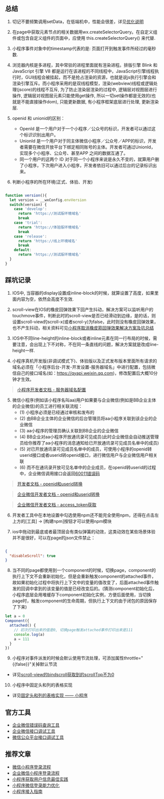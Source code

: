 ## 总结

1. 切记不要频繁调用setData，在低端机中，性能会很差，详见[优化说明](https://developers.weixin.qq.com/miniprogram/dev/framework/performance/tips.html)

2. 在page中获取元素节点的相关数据用wx.createSelectorQuery。在自定义组件或包含自定义组件的页面中，应使用 this.createSelectorQuery() 来代替.

3. 小程序事件对象中的timestamp代表的是: 页面打开到触发事件所经过的毫秒数.

4. 浏览器内核是多进程，其中常驻的进程里面就有渲染进程。排版引擎 Blink 和 JavaScript 引擎 V8 都是运行在该进程的不同线程中，JavaScript引擎线程执行时，GUI线程会被挂起，而不是抢占渲染的资源，也就是说js执行引擎会和渲染引擎互斥。而小程序采用的是双线程模型，渲染(webview)线程或逻辑处理(jscore)的线程不互斥, 为了防止渲染层渲染的过程中, 逻辑层对视图层进行操作, 逻辑层对视图层元素只能使用get操作, 所以一切set操作都是无效的(也就是不能直接操作dom), 只能更新数据, 有小程序框架底层进行处理, 更新渲染层.

5. openid 和 unionid的区别：
   - OpenId 是一个用户对于一个小程序／公众号的标识，开发者可以通过这个标识识别出用户。
   - UnionId 是一个用户对于同主体微信小程序／公众号／APP的标识，开发者需要在微信开放平台下绑定相同账号的主体。开发者可通过UnionId，实现多个小程序、公众号、甚至APP 之间的数据互通了。
   - 同一个用户的这两个 ID 对于同一个小程序来说是永久不变的，就算用户删了小程序，下次用户进入小程序，开发者依旧可以通过后台的记录标识出来。

6. 判断小程序的所在环境(正式、体验、开发)
```javascript

function version(){
  let version = __wxConfig.envVersion
  switch(version) {
    case 'develop':
      return 'https://测试版环境域名'
      break
    case 'trial':
      return 'https://体验版环境域名'
      break
    case 'release':
      return 'https://线上环境域名'
      break
    default:
      return 'https://测试版环境域名'
  }
}
```

## 踩坑记录

1. IOS中, 当容器的display设置成inline-block的时候，就算设置了高度，如果里面内容为空，依然会高度不生效.

2. scroll-view在IOS的橡皮回弹效果下回产生抖动，解决方案可以监听用户的touchmove事件，判断此时的scroll-view是否已经滑动到边缘，是的话，则设置scroll-view的scroll-x(或者scrol-y)为false，此时则没有橡皮回弹效果，也不产生抖动，相关资料可见[小程序取消橡皮筋回弹效果解决方案及坑总结](https://developers.weixin.qq.com/community/develop/article/doc/000c4e2e3446e8243739e441051013)

3. IOS中不同line-height的inline-block或者inline元素在同一行布局的时候，需要注意，会出现上下不对称，不在同一条直线的问题，解决方案就是改成line-height一样.

4. 小程序真机开发版(非调试模式下)、体验版以及正式发布版本里面所有请求的域名必须在「小程序后台-开发-开发设置-服务器域名」中进行配置，包括微信自己的接口域名(如：https://qyapi.weixin.qq.com)，修改配置后大概10分钟才生效。

> [小程序开发者文档 - 服务器域名配置](https://developers.weixin.qq.com/miniprogram/dev/framework/ability/network.html)

5. 微信小程序(例如该小程序名叫aa)用户如果要与企业微信(例如是BB企业主体的企业微信)的员工进行相关联流程：
   - (1) 小程序必须是已经通过审核和发布的
   - (2) 由BB企业主体的企业微信的后台管理员将aa小程序关联到该企业的企业微信
   - (3) aa小程序的管理员确认关联到BB企业的企业微信
   - (4) BB企业对aa小程序开放通讯录可见成员(此时企业微信会自动推送管理员给你推荐了aa小程序的消息通知给已开放通讯录可见成员名单中的成员)
   - (5) 对已开放通讯录可见成员名单中的成员，可使用小程序的openid转userid接口或者userid转openid接口，进行微信用户与企业微信用户相关联
   - (6) 而不在通讯录开放可见名单中的企业成员，在openid转userid的过程中，企业微信调用接口会返回[60011错误码](https://open.work.weixin.qq.com/devtool/query?e=60011&st=2C6E1C5F376FEF2D90CEECA41424F809CD6D2517DA12033D486B7F10243250A94EE101B2D4838BD165B644ED1F878B000C73B99F2CE0A1A4452A25A7BFA83AEC72D1CA91ADFD62AC195880C906CED541C7F799100EF496A01E444818EBBF84B70AFED0AEF516A3A79FB11049900D7286D5DDF9EFBEBB2B0BAFB0C9070702446692BC3A520C7061D6420B8CF6444ABD8C&vid=1688850541474207&cst=AAAD5B89171ACDE2AAC6F4DF9A742206CCEE9887EBF8DE5BCF9D71E225E6D1070EE279743817E93FAD2B60C3DFB1E651&deviceid=6ebc30cf-c578-496c-940c-6e4b6e04e5d0&version=2.8.12.1524&platform=win)


> [开发者文档 - openid和userid转换](https://qydev.weixin.qq.com/wiki/index.php?title=Userid%E4%B8%8Eopenid%E4%BA%92%E6%8D%A2%E6%8E%A5%E5%8F%A3)

> [企业微信开发者文档 - openid和userid转换](https://work.weixin.qq.com/api/doc?st=FE06900F8F1ABF1F7A5727A024C4392AEA09B5E0BC7F327E6AA77CCEC705EBE1D2A38D0A74C76BD51D53CB5B8CDCC31339A97C0C576A00C9DCF0CCDCB0904EC1CD2576A0152E5CD25C3DFB260C048A59D8BAE0C7317EEDC6B8E9A1C25C69BDF9DF37FF6813A79121218FEE83D27B4D2DC6DAEF05B26BE4B8D4AFF4294A569F5490142BE76875F210CFE09C222EDFA626&vid=1688850541474207&cst=9C1F02BFEDAF8A9802E3BDF9AA2798C939CC44F96197AE1AD989AEFCEB20C97376A32BC5D5D0CF2C1D9239B8F5BF88DC&deviceid=6ebc30cf-c578-496c-940c-6e4b6e04e5d0&version=2.8.12.1524&platform=win#90000/90135/90202)

> [企业微信开发者文档 - access_token获取](https://work.weixin.qq.com/api/doc#10013/%E7%AC%AC%E4%B8%89%E6%AD%A5%EF%BC%9A%E8%8E%B7%E5%8F%96access_token)

6. 开发者工具中在本地设置中勾选使用npm还不能完全使用npm，还得在点击左上方的[工具] -> [构建npm]按钮才可以使用npm模块

7. ios中拖动到最底或者最顶层会有类似弹簧的动效，这类动效在某些场景体验并不是很好，可以在page的json文件禁止：
```json

{
  "disableScroll": true
}

```

8. 当不同的page都使用到一个component的时候，切换page，component的执行上下文不会重新初始化，但是会重新触发component的attached事件，故如果初始化过程中将执行上下文中的变量的值改变了，后面attached事件触发的回调中拿到的该变量的值是已经改变后的。(猜测component初始化后，小程序底层会用堆缓存下component初始化实例，方便后面使用，当切换page时，触发component的生命周期，但执行上下文的由于闭包的原因保存了下来)
```javascript
let a = 0
Component({
  attached() {
    // 初次打印出来的值是0, 切换page触发attached事件打印出来是111
    console.log(a)
    a = 111
  }
})
```

9. 小程序对事件派发的时候会默认使用节流处理，可添加属性throttle="{{false}}"关掉默认节流

- 详见[scroll-view的bindscroll获取到的scrollTop不为0](https://developers.weixin.qq.com/community/develop/doc/0008eeba9e0f9062b27780d9856c00?_at=1560441776584)

10. 小程序中固定头和列的表格实现

- 详见[固定头和列的表格实现 —— 小程序](https://github.com/JChehe/mini-program-table)

## 官方工具

- [企业微信错误码查询工具](https://open.work.weixin.qq.com/devtool/query?e=40073)
- [企业微信接口调试工具](https://work.weixin.qq.com/api/devtools/devtool.php)
- [微信公众平台接口调试工具](https://mp.weixin.qq.com/debug/)


## 推荐文章
- [微信小程序登录流程](https://developers.weixin.qq.com/ebook?action=get_post_info&docid=000cc48f96c5989b0086ddc7e56c0a)
- [企业微信小程序登录流程](https://work.weixin.qq.com/api/doc?st=BD38A153AF1D9A3EF2A1A44068EF7C8563B8B0A04520955CE10945DCD14A0B1A3E18BCCC65EE99785E4B5C3DA76DEFBAC92CB76DB68B98B0232BE8B038DC05841E3C36359F8D761CB673F527DA9F42316B7952442C513498CD2182CDB6BED521822B102B301475551675A52A03EF0609B4C396BE5B60F132BB4AB067267E8F5F0FC2CAC38AA459A7ADF885FAF9819D02&vid=1688850541474207&cst=9C86635D07CDD361EEAAA69D67FF98FACF0B3E49E1055589A51C781706E5F49AB9615483218550D91BE56B97DB3EE9F4&deviceid=6ebc30cf-c578-496c-940c-6e4b6e04e5d0&version=2.8.10.2010&platform=win#90000/90136/90289)
- [小程序获取用户信息最佳实践](https://developers.weixin.qq.com/community/develop/doc/000c2424654c40bd9c960e71e5b009?highLine=openid)
- [小程序微信登录能力优化](https://developers.weixin.qq.com/community/develop/doc/000e2aac1ac838e29aa6c4eaf56409?highLine=openid)
- [小程序接入指南](https://developers.weixin.qq.com/miniprogram/introduction/#%E5%B0%8F%E7%A8%8B%E5%BA%8F%E6%B3%A8%E5%86%8C)
